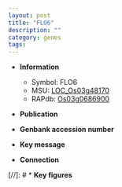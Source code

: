 ```yaml
---
layout: post
title: "FLO6"
description: ""
category: genes
tags: 
---
```


* **Information**  
    + Symbol: FLO6  
    + MSU: [LOC_Os03g48170](http://rice.uga.edu/cgi-bin/ORF_infopage.cgi?orf=LOC_Os03g48170)  
    + RAPdb: [Os03g0686900](http://rapdb.dna.affrc.go.jp/viewer/gbrowse_details/irgsp1?name=Os03g0686900)  

* **Publication**  

* **Genbank accession number**  

* **Key message**  

* **Connection**  

[//]: # * **Key figures**  


